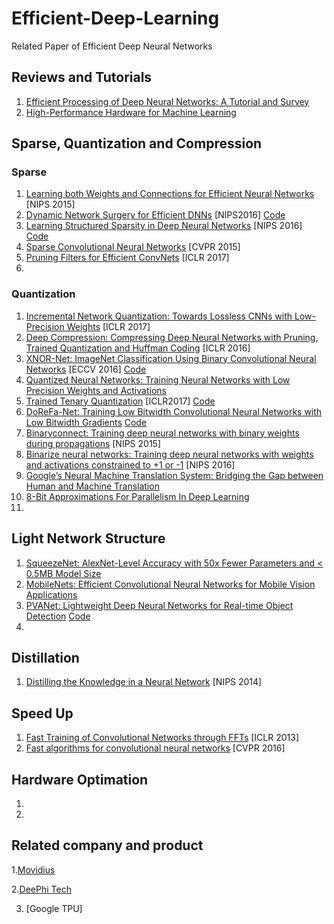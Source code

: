 # Efficient-Deep-Learning
Related Paper of Efficient Deep Neural Networks

## Reviews and Tutorials
1. [Efficient Processing of Deep Neural Networks: A Tutorial and Survey](https://arxiv.org/abs/1703.09039)
2. [High-Performance Hardware for Machine Learning](https://media.nips.cc/Conferences/2015/tutorialslides/Dally-NIPS-Tutorial-2015.pdf)

## Sparse, Quantization and Compression

### Sparse
1. [Learning both Weights and Connections for Efficient Neural Networks](https://arxiv.org/abs/1506.02626) [NIPS 2015]
2. [Dynamic Network Surgery for Efficient DNNs](https://arxiv.org/abs/1608.04493) [NIPS2016]  [Code](https://github.com/yiwenguo/Dynamic-Network-Surgery)
3. [Learning Structured Sparsity in Deep Neural Networks](https://arxiv.org/abs/1608.03665) [NIPS 2016]  [Code](https://github.com/wenwei202/caffe/tree/scnn)
4. [Sparse Convolutional Neural Networks](http://www.cv-foundation.org/openaccess/content_cvpr_2015/papers/Liu_Sparse_Convolutional_Neural_2015_CVPR_paper.pdf) [CVPR 2015]
5. [Pruning Filters for Efficient ConvNets](https://openreview.net/pdf?id=rJqFGTslg) [ICLR 2017]
6. 

### Quantization
1. [Incremental Network Quantization: Towards Lossless CNNs with Low-Precision Weights](https://arxiv.org/abs/1702.03044) [ICLR 2017]
2. [Deep Compression: Compressing Deep Neural Networks with Pruning, Trained Quantization and Huffman Coding](https://arxiv.org/pdf/1510.00149v5.pdf) [ICLR 2016]
3. [XNOR-Net: ImageNet Classification Using Binary Convolutional Neural Networks](https://arxiv.org/abs/1603.05279) [ECCV 2016]  [Code](https://github.com/allenai/XNOR-Net)
4. [Quantized Neural Networks: Training Neural Networks with Low Precision Weights and Activations](https://www.arxiv.org/abs/1609.07061)
5. [Trained Tenary Quantization](https://arxiv.org/abs/1612.01064) [ICLR2017]  [Code](https://github.com/czhu95/ternarynet)
6. [DoReFa-Net: Training Low Bitwidth Convolutional Neural Networks with Low Bitwidth Gradients](https://arxiv.org/abs/1606.06160)  [Code](https://github.com/ppwwyyxx/tensorpack/tree/master/examples/DoReFa-Net)
7. [Binaryconnect: Training deep neural networks with binary weights during propagations](https://arxiv.org/pdf/1511.00363.pdf) [NIPS 2015]
8. [Binarize neural networks: Training deep neural networks with weights and activations constrained to +1 or -1](https://arxiv.org/abs/1602.02505) [NIPS 2016]
9. [Google’s Neural Machine Translation System: Bridging the Gap between Human and Machine Translation](https://arxiv.org/abs/1609.08144)
10. [8-Bit Approximations For Parallelism In Deep Learning](https://arxiv.org/abs/1511.04561)
11.

## Light Network Structure
1. [SqueezeNet: AlexNet-Level Accuracy with 50x Fewer Parameters and < 0.5MB Model Size](https://arxiv.org/pdf/1602.07360v3.pdf)
2. [MobileNets: Efficient Convolutional Neural Networks for Mobile Vision Applications](https://arxiv.org/abs/1704.04861v1)
3. [PVANet: Lightweight Deep Neural Networks for Real-time Object Detection](https://github.com/sanghoon/pva-faster-rcnn) [Code](https://arxiv.org/abs/1611.08588)
4. 

## Distillation
1. [Distilling the Knowledge in a Neural Network](https://arxiv.org/abs/1503.02531) [NIPS 2014]
## Speed Up
1. [Fast Training of Convolutional Networks through FFTs]() [ICLR 2013]
2. [Fast algorithms for convolutional neural networks]() [CVPR 2016]


## Hardware Optimation
1. 
2.
## Related company and product
1.[Movidius](https://www.movidius.com/solutions)

2.[DeePhi Tech](http://www.deephi.com/)

3. [Google TPU]
